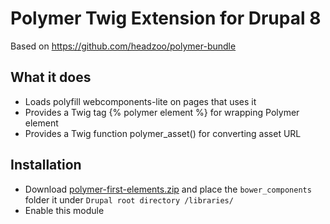 # Polymer Twig Extension for Drupal 8

Based on https://github.com/headzoo/polymer-bundle

## What it does
 - Loads polyfill webcomponents-lite on pages that uses it
 - Provides a Twig tag {% polymer element %} for wrapping Polymer element
 - Provides a Twig function polymer_asset() for converting asset URL

## Installation
 - Download [polymer-first-elements.zip](https://github.com/googlecodelabs/polymer-first-elements/releases/download/v1.0/polymer-first-elements.zip) and place the `bower_components` folder it under `Drupal root directory /libraries/`
 - Enable this module
